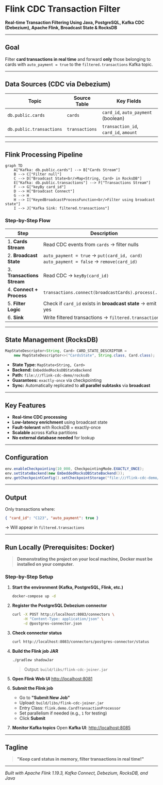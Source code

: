 # Flink CDC Transaction Filter
**Real-time Transaction Filtering Using Java, PostgreSQL, Kafka CDC (Debezium), Apache Flink, Broadcast State & RocksDB**

---

## Goal

Filter **card transactions in real time** and forward **only** those belonging to cards with `auto_payment = true` to the `filtered.transactions` Kafka topic.

---

## Data Sources (CDC via Debezium)

| Topic | Source Table | Key Fields |
|------|--------------|------------|
| `db.public.cards` | `cards` | `card_id`, `auto_payment` (boolean) |
| `db.public.transactions` | `transactions` | `transaction_id`, `card_id`, `amount` |

---

## Flink Processing Pipeline

```mermaid
graph TD
    A["Kafka: db.public.cards"] --> B["Cards Stream"]
    B --> C["Filter null"]
    C --> D["Broadcast State<br/>Map<String, Card> in RocksDB"]
    E["Kafka: db.public.transactions"] --> F["Transactions Stream"]
    F --> G["keyBy card_id"]
    D --> H["Broadcast Connect"]
    G --> H
    H --> I["KeyedBroadcastProcessFunction<br/>Filter using broadcast state"]
    I --> J["Kafka Sink: filtered.transactions"]
```

### Step-by-Step Flow

| Step | Description |
|------|-----------|
| 1. **Cards Stream** | Read CDC events from `cards` → filter nulls |
| 2. **Broadcast State** | `auto_payment = true` → `put(card_id, card)`<br>`auto_payment = false` → `remove(card_id)` |
| 3. **Transactions Stream** | Read CDC → `keyBy(card_id)` |
| 4. **Connect + Process** | `transactions.connect(broadcastCards).process(...)` |
| 5. **Filter Logic** | Check if `card_id` exists in **broadcast state** → emit if yes |
| 6. **Sink** | Write filtered transactions → `filtered.transactions` |

---

## State Management (RocksDB)

```java
MapStateDescriptor<String, Card> CARD_STATE_DESCRIPTOR = 
    new MapStateDescriptor<>("CardsState", String.class, Card.class);
```

- **State Type:** `MapState<String, Card>`
- **Backend:** `EmbeddedRocksDBStateBackend`
- **Path:** `file:///flink-cdc-demo/rocksdb`
- **Guarantees:** `exactly-once` via checkpointing
- **Sync:** Automatically replicated to **all parallel subtasks** via **broadcast**

---

## Key Features

- **Real-time CDC processing**
- **Low-latency enrichment** using broadcast state
- **Fault-tolerant** with RocksDB + exactly-once
- **Scalable** across Kafka partitions
- **No external database needed** for lookup

---

## Configuration

```java
env.enableCheckpointing(10_000, CheckpointingMode.EXACTLY_ONCE);
env.setStateBackend(new EmbeddedRocksDBStateBackend());
env.getCheckpointConfig().setCheckpointStorage("file:///flink-cdc-demo/rocksdb");
```

---

## Output

Only transactions where:
```json
{ "card_id": "C123", "auto_payment": true }
```
→ Will appear in `filtered.transactions`

---

## Run Locally (Prerequisites: Docker)

> **Demonstrating the project on your local machine, Docker must be installed on your computer.**

### Step-by-Step Setup

1. **Start the environment (Kafka, PostgreSQL, Flink, etc.)**
   ```bash
   docker-compose up -d
   ```

2. **Register the PostgreSQL Debezium connector**
   ```bash
   curl -X POST http://localhost:8083/connectors \
        -H "Content-Type: application/json" \
        -d @postgres-connector.json
   ```

3. **Check connector status**
   ```bash
   curl http://localhost:8083/connectors/postgres-connector/status
   ```

4. **Build the Flink job JAR**
   ```bash
   ./gradlew shadowJar
   ```
   > Output: `build/libs/flink-cdc-joiner.jar`

5. **Open Flink Web UI**
   [http://localhost:8081](http://localhost:8081)

6. **Submit the Flink job**
    - Go to **"Submit New Job"**
    - Upload: `build/libs/flink-cdc-joiner.jar`
    - Entry Class: `flink.demo.CardTransactionProcessor`
    - Set parallelism if needed (e.g., `1` for testing)
    - Click **Submit**

7. **Monitor Kafka topics**
   Open **Kafka UI**: [http://localhost:8085](http://localhost:8085)

---

## Tagline

> **"Keep card status in memory, filter transactions in real time!"**

---

*Built with Apache Flink 1.19.3, Kafka Connect, Debezium, RocksDB, and Java*
